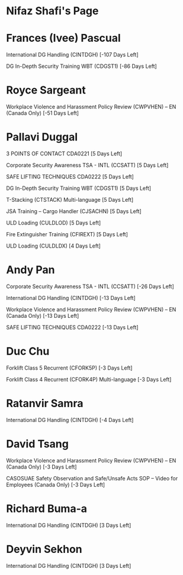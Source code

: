 # Nifaz Shafi's Page




# Frances (Ivee) Pascual


International DG Handling (CINTDGH) [-107 Days Left]

DG In-Depth Security Training WBT (CDGST1) [-86 Days Left]



# Royce Sargeant


Workplace Violence and Harassment Policy Review (CWPVHEN) – EN (Canada Only) [-51 Days Left]



# Pallavi Duggal


3 POINTS OF CONTACT CDA0221 [5 Days Left]

Corporate Security Awareness TSA - INTL (CCSATT) [5 Days Left]

SAFE LIFTING TECHNIQUES CDA0222 [5 Days Left]

DG In-Depth Security Training WBT (CDGST1) [5 Days Left]

T-Stacking (CTSTACK) Multi-language [5 Days Left]

JSA Training – Cargo Handler (CJSACHN) [5 Days Left]

ULD Loading (CULDLOD) [5 Days Left]

Fire Extinguisher Training (CFIREXT) [5 Days Left]

ULD Loading (CULDLDX) [4 Days Left]



# Andy Pan


Corporate Security Awareness TSA - INTL (CCSATT) [-26 Days Left]

International DG Handling (CINTDGH) [-13 Days Left]

Workplace Violence and Harassment Policy Review (CWPVHEN) – EN (Canada Only) [-13 Days Left]

SAFE LIFTING TECHNIQUES CDA0222 [-13 Days Left]



# Duc Chu


Forklift Class 5 Recurrent (CFORK5P) [-3 Days Left]

Forklift Class 4 Recurrent (CFORK4P) Multi-language [-3 Days Left]



# Ratanvir Samra


International DG Handling (CINTDGH) [-4 Days Left]



# David Tsang


Workplace Violence and Harassment Policy Review (CWPVHEN) – EN (Canada Only) [-3 Days Left]

CASOSUAE Safety Observation and Safe/Unsafe Acts SOP – Video for Employees (Canada Only) [-3 Days Left]



# Richard Buma-a


International DG Handling (CINTDGH) [3 Days Left]



# Deyvin Sekhon


International DG Handling (CINTDGH) [3 Days Left]



